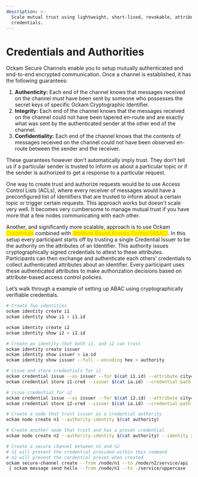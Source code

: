 ```yaml
---
description: >-
  Scale mutual trust using lightweight, short-lived, revokable, attribute-based
  credentials.
---
```


# Credentials and Authorities

Ockam Secure Channels enable you to setup mutually authenticated and end-to-end encrypted communication. Once a channel is established, it has the following guarantees:

1. **Authenticity:** Each end of the channel knows that messages received on the channel must have been sent by someone who possesses the secret keys of specific Ockam Cryptographic Identifier.
2. **Integrity:** Each end of the channel knows that the messages received on the channel could not have been tapered en-route and are exactly what was sent by the authenticated sender at the other end of the channel.
3. **Confidentiality:**  Each end of the channel knows that the contents of messages received on the channel could not have been observed en-route between the sender and the receiver.

These guarantees however don't automatically imply trust. They don't tell us if a particular sender is trusted to inform us about a particular topic or if the sender is authorized to get a response to a particular request.

One way to create trust and authorize requests would be to use Access Control Lists (ACLs), where every receiver of messages would have a preconfigured list of identifiers that are trusted to inform about a certain topic or trigger certain requests. This approach works but doesn't scale very well. It becomes very cumbersome to manage mutual trust if you have more that a few nodes communicating with each other.

Another, and significantly more scalable, approach is to use Ockam <mark style="color:orange;">Credentials</mark> combined with <mark style="color:orange;">Attribute Based Access Control (ABAC)</mark>. In this setup every participant starts off by trusting a single Credential Issuer to be the authority on the attributes of an Identifier. This authority issues cryptographically signed credentials to attest to these attributes. Participants can then exchange and authenticate each others’ credentials to collect authenticated attributes about an identifier. Every participant uses these authenticated attributes to make authorization decisions based on attribute-based access control policies.

Let’s walk through a example of setting up ABAC using cryptographically verifiable credentials.

```sh
# Create Two identities
ockam identity create i1 
ockam identity show i1 > i1.id

ockam identity create i2
ockam identity show i2 > i2.id

# Create an identity that both i1, and i2 can trust
ockam identity create issuer
ockam identity show issuer > ia.id
ockam identity show issuer --full --encoding hex > authority

# issue and store credentials for i1
ockam credential issue --as issuer --for $(cat i1.id) --attribute city="New York" --encoding hex > i1.cred
ockam credential store i1-cred --issuer $(cat ia.id) --credential-path i1.cred

# issue credential for i2
ockam credential issue --as issuer --for $(cat i2.id) --attribute city="Dallas" --encoding hex > i2.cred
ockam credential store i2-cred --issuer $(cat ia.id) --credential-path i2.cred

# Create a node that trust issuer as a credential authority
ockam node create n1 --authority-identity $(cat authority)

# Create another node that trust and has a preset credential
ockam node create n2 --authority-identity $(cat authority) --identity i2 --credential i2-cred

# Create a secure channel between n1 and n2 
# n1 will present the credential provided within this command
# n2 will present the cerdential preset when created
ockam secure-channel create --from /node/n1 --to /node/n2/service/api --credential i1-cred \
 | ockam message send hello --from /node/n1 --to -/service/uppercase
```
